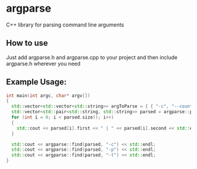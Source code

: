 # argparse
C++ library for parsing command line arguments

## How to use
Just add argparse.h and argparse.cpp to your project and then include argparse.h wherever you need

## Example Usage:
```c++
int main(int argc, char* argv[])
{
  std::vector<std::vector<std::string>> argToParse = { { "-c", "--count" }, { "-p", "--patrick" }, { "-o", "--output" } };
  std::vector<std::pair<std::string, std::string>> parsed = argparse::parse(argc, argv, argToParse);
  for (int i = 0; i < parsed.size(); i++)
  {
    std::cout << parsed[i].first << " | " << parsed[i].second << std::endl;
  }

  std::cout << argparse::find(parsed, "-c") << std::endl;
  std::cout << argparse::find(parsed, "-p") << std::endl;
  std::cout << argparse::find(parsed, "-t") << std::endl;
}
```
